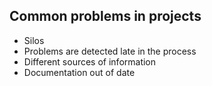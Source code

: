 ## Common problems in projects
- Silos
- Problems are detected late in the process
- Different sources of information
- Documentation out of date